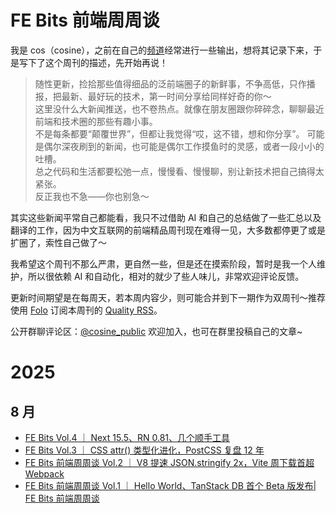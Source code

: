 # FE Bits 前端周周谈

我是 cos（cosine），之前在自己的[频道](https://tg.cosine.ren/)经常进行一些输出，想将其记录下来，于是写下了这个周刊的描述，先开始再说！

> 随性更新，捡拾那些值得细品的泛前端圈子的新鲜事，不争高低，只作播报，把最新、最好玩的技术，第一时间分享给同样好奇的你～ \
> 这里没什么大新闻推送，也不卷热点。就像在朋友圈跟你碎碎念，聊聊最近前端和技术圈的那些有趣小事。 \
> 不是每条都要“颠覆世界”，但都让我觉得“哎，这不错，想和你分享”。
> 可能是偶尔深夜刷到的新闻，也可能是偶尔工作摸鱼时的灵感，或者一段小小的吐槽。 \
> 总之代码和生活都要松弛一点，慢慢看、慢慢聊，别让新技术把自己搞得太紧张。\
> 反正我也不急——你也别急～

其实这些新闻平常自己都能看，我只不过借助 AI 和自己的总结做了一些汇总以及翻译的工作，因为中文互联网的前端精品周刊现在难得一见，大多数都停更了或是扩圈了，索性自己做了～

我希望这个周刊不那么严肃，更自然一些，但是还在摸索阶段，暂时是我一个人维护，所以很依赖 AI 和自动化，相对的就少了些人味儿，非常欢迎评论反馈。

更新时间期望是在每周天，若本周内容少，则可能合并到下一期作为双周刊～推荐使用 [Folo](https://folo.is/) 订阅本周刊的 [Quality RSS](https://quaily.com/cosine/feed/atom)。

公开群聊评论区：[@cosine_public](https://t.me/cosine_public) 欢迎加入，也可在群里投稿自己的文章~

# 2025

## 8 月

- [FE Bits Vol.4 ｜ Next 15.5、RN 0.81、几个顺手工具](https://news.cosine.ren/p/vol-4)
- [FE Bits Vol.3 ｜ CSS attr() 类型化进化，PostCSS 复盘 12 年](https://news.cosine.ren/p/vol-3)
- [FE Bits 前端周周谈 Vol.2 ｜ V8 提速 JSON.stringify 2x，Vite 周下载首超 Webpack](https://news.cosine.ren/p/volume-two)
- [FE Bits 前端周周谈 Vol.1 ｜ Hello World、TanStack DB 首个 Beta 版发布| FE Bits 前端周周谈](https://news.cosine.ren/p/1-hello-world)
